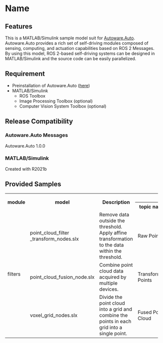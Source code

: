 # Name


## Features
This is a MATLAB/Simulink sample model suit for [Autoware.Auto](https://gitlab.com/autowarefoundation/autoware.auto/AutowareAuto/-/tree/1.0.0). Autoware.Auto provides a rich set of self-driving modules composed of sensing, computing, and actuation capabilities based on ROS 2 Messages. By using this model, ROS 2-based self-driving systems can be designed in MATLAB/Simulink and the source code can be easily parallelized.

## Requirement

- Preinstallation of Autoware.Auto ([here](https://autowarefoundation.gitlab.io/autoware.auto/AutowareAuto/installation.html))
- MATLAB/Simulink
	- ROS Toolbox
	- Image Processing Toolbox (optional)
	- Computer Vision System Toolbox (optional)

##  Release Compatibility
### Autoware.Auto Messages
Autoware.Auto 1.0.0
### MATLAB/Simulink
Created with R2021b

## Provided Samples
<table>
  <tr>
    <th rowspan="2">module</th>
    <th rowspan="2">model</th>
    <th rowspan="2">Description</th>
    <th colspan="2">input data</th>
    <th colspan="2">output data</th>
    <th rowspan="2">Toolbox</th>
  </tr>
  <tr>
    <th>topic name</th>
    <th>ROS 2 message type</th>
    <th>topic name</th>
    <th>ROS 2 message type</th>
  </tr>
  <tr>
    <td rowspan="3">filters</td>
    <td>point_cloud_filter<br>_transform_nodes.slx</td>
    <td>Remove data outside the threshold.<br>Apply affine transformation to the data within the threshold.</td>
    <td>Raw Points</td>
    <td>common_interfaces/sensor_msgs<br>/msg/PointCloud2.msg</td>
    <td>Transformed Points</td>
    <td>common_interfaces/sensor_msgs<br>/msg/PointCloud2.msg</td>
    <td>Image Processing Toolbox<br>Computer Vision System Toolbox</td>
  </tr>
  <tr>
    <td>point_cloud_fusion_node.slx</td>
    <td>Combine point cloud data acquired by multiple devices.</td>
    <td>Transformed Points</td>
    <td>common_interfaces/sensor_msgs<br>/msg/PointCloud2.msg</td>
    <td>Fused Point Cloud</td>
    <td>common_interfaces/sensor_msgs<br>/msg/PointCloud2.msg</td>
    <td></td>
  </tr>
  <tr>
    <td>voxel_grid_nodes.slx</td>
    <td>Divide the point cloud into a grid and combine the points in each grid into a single point.</td>
    <td>Fused Point Cloud</td>
    <td>common_interfaces/sensor_msgs<br>/msg/PointCloud2.msg</td>
    <td>Downsampled Point Cloud</td>
    <td>common_interfaces/sensor_msgs<br>/msg/PointCloud2.msg</td>
    <td></td>
  </tr>
</table>

